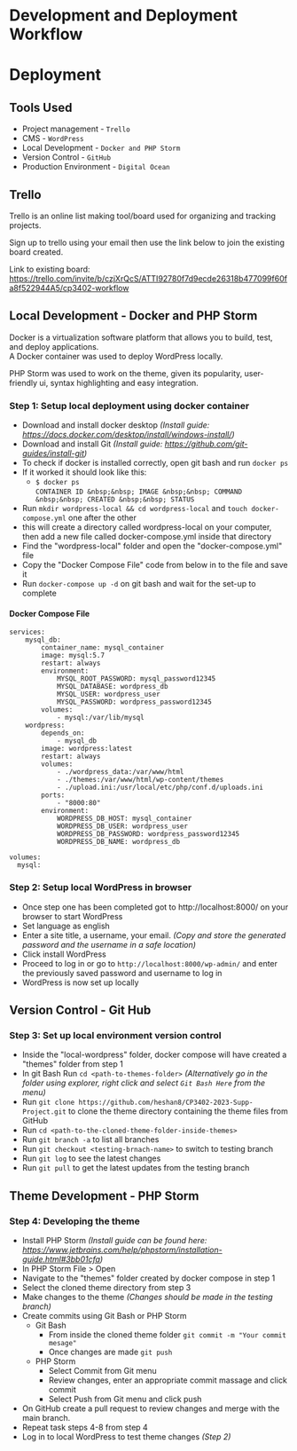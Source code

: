 # Development and Deployment Workflow 

# Deployment
## Tools Used
* Project management - `Trello`
* CMS - `WordPress`
* Local Development - `Docker and PHP Storm`
* Version Control - `GitHub`
* Production Environment - `Digital Ocean`


## Trello

Trello is an online list making tool/board used for organizing and tracking projects.

Sign up to trello using your email then use the link below to join the existing board created.

Link to existing board: https://trello.com/invite/b/czjXrQcS/ATTI92780f7d9ecde26318b477099f60fa8f522944A5/cp3402-workflow

## Local Development - Docker and PHP Storm

Docker is a virtualization software platform that allows you to build, test, and deploy applications.  
A Docker container was used to deploy WordPress locally.

PHP Storm was used to work on the theme, given its popularity, user-friendly ui, syntax highlighting and easy integration.

### Step 1: Setup local deployment using docker container
* Download and install docker desktop _(Install guide: https://docs.docker.com/desktop/install/windows-install/)_
* Download and install Git _(Install guide: https://github.com/git-guides/install-git)_
* To check if docker is installed correctly, open git bash and run `docker ps`
* If it worked it should look like this:
  * `$ docker ps`    
    `CONTAINER ID &nbsp;&nbsp; IMAGE &nbsp;&nbsp; COMMAND &nbsp;&nbsp; CREATED &nbsp;&nbsp; STATUS`
* Run `mkdir wordpress-local && cd wordpress-local` and  `touch docker-compose.yml` one after the other
* this will create a directory called wordpress-local on your computer, then add a new file called docker-compose.yml inside that directory
* Find the "wordpress-local" folder and open the "docker-compose.yml" file
* Copy the "Docker Compose File" code from below in to the file and save it
* Run `docker-compose up -d` on git bash and wait for the set-up to complete

#### Docker Compose File
```version: "3"
services:
    mysql_db:
        container_name: mysql_container
        image: mysql:5.7
        restart: always
        environment:
            MYSQL_ROOT_PASSWORD: mysql_password12345
            MYSQL_DATABASE: wordpress_db
            MYSQL_USER: wordpress_user
            MYSQL_PASSWORD: wordpress_password12345
        volumes:
            - mysql:/var/lib/mysql
    wordpress:
        depends_on:
            - mysql_db
        image: wordpress:latest
        restart: always
        volumes:
            - ./wordpress_data:/var/www/html
            - ./themes:/var/www/html/wp-content/themes
            - ./upload.ini:/usr/local/etc/php/conf.d/uploads.ini
        ports:
            - "8000:80"
        environment:
            WORDPRESS_DB_HOST: mysql_container
            WORDPRESS_DB_USER: wordpress_user
            WORDPRESS_DB_PASSWORD: wordpress_password12345
            WORDPRESS_DB_NAME: wordpress_db
            
volumes:
  mysql:  
```

### Step 2: Setup local WordPress in browser
* Once step one has been completed got to http://localhost:8000/ on your browser to start WordPress
* Set language as english
* Enter a site title, a username, your email. _(Copy and store the generated password and the username in a safe location)_
* Click install WordPress
* Proceed to log in or go to `http://localhost:8000/wp-admin/` and enter the previously saved password and username to log in
* WordPress is now set up locally

## Version Control - Git Hub
### Step 3: Set up local environment version control
* Inside the "local-wordpress" folder, docker compose will have created a "themes" folder from step 1
* In git Bash Run `cd <path-to-themes-folder>` _(Alternatively go in the folder using explorer, right click and select `Git Bash Here` from the menu)_
* Run `git clone https://github.com/heshan8/CP3402-2023-Supp-Project.git` to clone the theme directory containing the theme files from GitHub
* Run `cd <path-to-the-cloned-theme-folder-inside-themes>`
* Run `git branch -a` to list all branches
* Run `git checkout <testing-brnach-name>` to switch to testing branch
* Run `git log` to see the latest changes
* Run `git pull` to get the latest updates from the testing branch

## Theme Development - PHP Storm
### Step 4: Developing the theme
* Install PHP Storm _(Install guide can be found here: https://www.jetbrains.com/help/phpstorm/installation-guide.html#3bb01cfa)_
* In PHP Storm File > Open
* Navigate to the "themes" folder created by docker compose in step 1
* Select the cloned theme directory from step 3
* Make changes to the theme _(Changes should be made in the testing branch)_
* Create commits using Git Bash or PHP Storm
  * Git Bash 
    * From inside the cloned theme folder `git commit -m "Your commit mesage"`
    * Once changes are made `git push`
  * PHP Storm
    * Select Commit from Git menu
    * Review changes, enter an appropriate commit massage and click commit
    * Select Push from Git menu and click push
* On GitHub create a pull request to review changes and merge with the main branch.
* Repeat task steps 4-8 from step 4
* Log in to local WordPress to test theme changes _(Step 2)_



